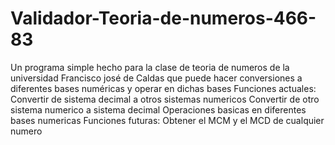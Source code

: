 # Validador-Teoria-de-numeros-466-83
Un programa simple hecho para la clase de teoria de numeros de la universidad Francisco josé de Caldas que puede hacer conversiones a diferentes bases numéricas y operar en dichas bases 
Funciones actuales: 
Convertir de sistema decimal a otros sistemas numericos 
Convertir de otro sistema numerico a sistema decimal 
Operaciones basicas en diferentes bases numericas 
Funciones futuras: 
Obtener el MCM y el MCD de cualquier numero
